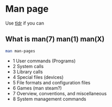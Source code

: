 # Man page

Use [tldr](https://github.com/tldr-pages/tldr) if you can

## What is man(7) man(1) man(X)

````bash
man man-pages
````

- 1 User commands (Programs)
- 2 System calls
- 3 Library calls
- 4 Special files (devices)
- 5 File formats and configuration files
- 6 Games (man steam?)
- 7 Overview, conventions, and miscellaneous
- 8 System management commands